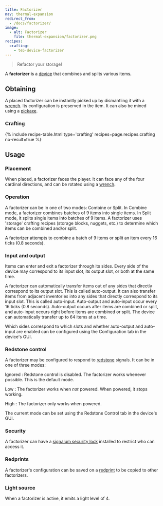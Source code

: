 ```yaml
---
title: Factorizer
nav: thermal-expansion
redirect_from:
  - /docs/factorizer/
image:
  - alt: Factorizer
    file: thermal-expansion/factorizer.png
recipes:
  crafting:
    - te5-device-factorizer
---
```


> Refactor your storage!


A **factorizer** is a [device](/docs/thermal-expansion/devices/) that combines and splits various
items.


Obtaining
---------

A placed factorizer can be instantly picked up by dismantling it with a
[wrench](/docs/wrenches/). Its configuration is preserved in the item. It can
also be mined using a [pickaxe](https://minecraft.gamepedia.com/Pickaxe).

### Crafting
{% include recipe-table.html type='crafting' recipes=page.recipes.crafting no-result=true %}


Usage
-----

### Placement
When placed, a factorizer faces the player. It can face any of the four cardinal
directions, and can be rotated using a [wrench](/docs/wrenches/).

### Operation
A factorizer can be in one of two modes: Combine or Split. In Combine mode, a
factorizer combines batches of 9 items into single items. In Split mode, it
splits single items into batches of 9 items. A factorizer uses 'storage'
crafting recipes (storage blocks, nuggets, etc.) to determine which items can be
combined and/or split.

A factorizer attempts to combine a batch of 9 items or split an item every 16
ticks (0.8 seconds).

### Input and output
Items can enter and exit a factorizer through its sides. Every side of the
device may correspond to its input slot, its output slot, or both at the same
time.

A factorizer can automatically transfer items out of any sides that directly
correspond to its output slot. This is called auto-output. It can also transfer
items from adjacent inventories into any sides that directly correspond to its
input slot. This is called auto-input. Auto-output and auto-input occur every 16
ticks (0.8 seconds). Auto-output occurs after items are combined or split, and
auto-input occurs right before items are combined or split. The device can
automatically transfer up to 64 items at a time.

Which sides correspond to which slots and whether auto-output and auto-input are
enabled can be configured using the Configuration tab in the device's GUI.

### Redstone control
A factorizer may be configured to respond to
[redstone](https://minecraft.gamepedia.com/Redstone) signals. It can be in one
of three modes:

Ignored
: Redstone control is disabled. The factorizer works whenever possible. This is
the default mode.

Low
: The factorizer works when *not* powered. When powered, it stops working.

High
: The factorizer only works when powered.

The current mode can be set using the Redstone Control tab in the device's GUI.

### Security
A factorizer can have a [signalum security lock](/docs/thermal-foundation-2/signalum-security-lock/)
installed to restrict who can access it.

### Redprints
A factorizer's configuration can be saved on a [redprint](/docs/thermal-foundation-2/redprint/) to be
copied to other factorizers.

### Light source
When a factorizer is active, it emits a light level of 4.
